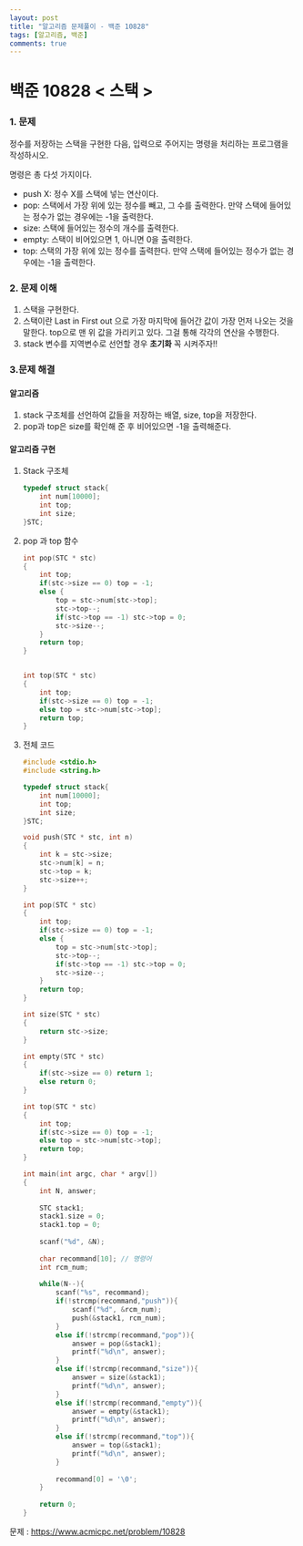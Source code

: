 ```yaml
---
layout: post
title: "알고리즘 문제풀이 - 백준 10828"
tags: [알고리즘, 백준]
comments: true
---
```


# **백준 10828 < 스택 >**

### 1. 문제

정수를 저장하는 스택을 구현한 다음, 입력으로 주어지는 명령을 처리하는 프로그램을 작성하시오.

명령은 총 다섯 가지이다.

- push X: 정수 X를 스택에 넣는 연산이다.
- pop: 스택에서 가장 위에 있는 정수를 빼고, 그 수를 출력한다. 만약 스택에 들어있는 정수가 없는 경우에는 -1을 출력한다.
- size: 스택에 들어있는 정수의 개수를 출력한다.
- empty: 스택이 비어있으면 1, 아니면 0을 출력한다.
- top: 스택의 가장 위에 있는 정수를 출력한다. 만약 스택에 들어있는 정수가 없는 경우에는 -1을 출력한다.

### 2. 문제 이해 

1. 스택을 구현한다.
2. 스택이란 Last in First out 으로 가장 마지막에 들어간 값이 가장 먼저 나오는 것을 말한다. top으로 맨 위 값을 가리키고 있다. 그걸 통해 각각의 연산을 수행한다. 
3. stack 변수를 지역변수로 선언할 경우 **초기화** 꼭 시켜주자!!

### 3.문제 해결

#### **알고리즘**

1. stack 구조체를 선언하여 값들을 저장하는 배열, size, top을 저장한다.
2. pop과 top은 size를 확인해 준 후 비어있으면 -1을 출력해준다. 

#### **알고리즘 구현**

1. Stack 구조체 

   ```c
   typedef struct stack{
       int num[10000];
       int top;
       int size;
   }STC;
   ```

2. pop 과 top 함수

   ```c
   int pop(STC * stc)
   {
       int top;
       if(stc->size == 0) top = -1;
       else {
           top = stc->num[stc->top];
           stc->top--;
           if(stc->top == -1) stc->top = 0;
           stc->size--;
       }
       return top;
   }
   
   
   int top(STC * stc)
   {
       int top;
       if(stc->size == 0) top = -1;
       else top = stc->num[stc->top];
       return top;
   }
   ```

3. 전체 코드

   ```c
   #include <stdio.h>
   #include <string.h>
   
   typedef struct stack{
       int num[10000];
       int top;
       int size;
   }STC;
   
   void push(STC * stc, int n)
   {
       int k = stc->size;
       stc->num[k] = n;
       stc->top = k;
       stc->size++;
   }
   
   int pop(STC * stc)
   {
       int top;
       if(stc->size == 0) top = -1;
       else {
           top = stc->num[stc->top];
           stc->top--;
           if(stc->top == -1) stc->top = 0;
           stc->size--;
       }
       return top;
   }
   
   int size(STC * stc)
   {
       return stc->size;
   }
   
   int empty(STC * stc)
   {
       if(stc->size == 0) return 1;
       else return 0;
   }
   
   int top(STC * stc)
   {
       int top;
       if(stc->size == 0) top = -1;
       else top = stc->num[stc->top];
       return top;
   }
   
   int main(int argc, char * argv[])
   {
       int N, answer;
       
       STC stack1;
       stack1.size = 0;
       stack1.top = 0;
       
       scanf("%d", &N);
       
       char recommand[10]; // 명령어
       int rcm_num;
       
       while(N--){
           scanf("%s", recommand);
           if(!strcmp(recommand,"push")){
               scanf("%d", &rcm_num);
               push(&stack1, rcm_num);
           }
           else if(!strcmp(recommand,"pop")){
               answer = pop(&stack1);
               printf("%d\n", answer);
           }
           else if(!strcmp(recommand,"size")){
               answer = size(&stack1);
               printf("%d\n", answer);
           }
           else if(!strcmp(recommand,"empty")){
               answer = empty(&stack1);
               printf("%d\n", answer);
           }
           else if(!strcmp(recommand,"top")){
               answer = top(&stack1);
               printf("%d\n", answer);
           }
           
           recommand[0] = '\0';
       }
       
       return 0;
   }
   
   ```

문제 : <https://www.acmicpc.net/problem/10828>

